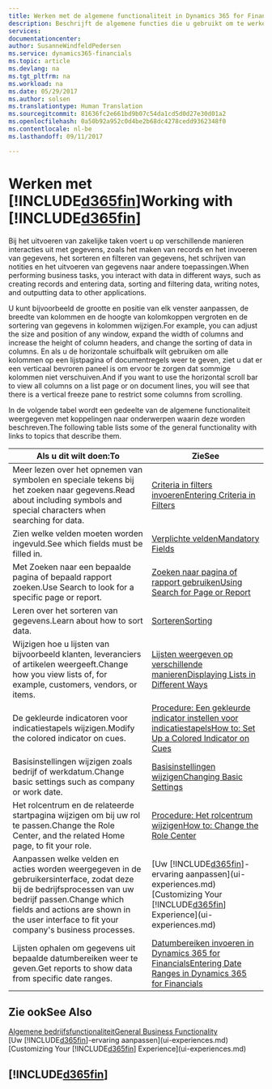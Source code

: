 ```yaml
---
title: Werken met de algemene functionaliteit in Dynamics 365 for Financials | Microsoft Docs
description: Beschrijft de algemene functies die u gebruikt om te werken met gegevens in Financials, zoals waarden invoeren, gegevens sorteren en weergaven wijzigen.
services: 
documentationcenter: 
author: SusanneWindfeldPedersen
ms.service: dynamics365-financials
ms.topic: article
ms.devlang: na
ms.tgt_pltfrm: na
ms.workload: na
ms.date: 05/29/2017
ms.author: solsen
ms.translationtype: Human Translation
ms.sourcegitcommit: 81636fc2e661bd9b07c54da1cd5d0d27e30d01a2
ms.openlocfilehash: 0a50b92a952c0d4be2b68dc4278cedd9362348f0
ms.contentlocale: nl-be
ms.lasthandoff: 09/11/2017

---
```

# <a name="working-with-included365finincludesd365finlongmdmd"></a><span data-ttu-id="abd44-103">Werken met [!INCLUDE[d365fin](includes/d365fin_long_md.md)]</span><span class="sxs-lookup"><span data-stu-id="abd44-103">Working with [!INCLUDE[d365fin](includes/d365fin_long_md.md)]</span></span>
<span data-ttu-id="abd44-104">Bij het uitvoeren van zakelijke taken voert u op verschillende manieren interacties uit met gegevens, zoals het maken van records en het invoeren van gegevens, het sorteren en filteren van gegevens, het schrijven van notities en het uitvoeren van gegevens naar andere toepassingen.</span><span class="sxs-lookup"><span data-stu-id="abd44-104">When performing business tasks, you interact with data in different ways, such as creating records and entering data, sorting and filtering data, writing notes, and outputting data to other applications.</span></span>

<span data-ttu-id="abd44-105">U kunt bijvoorbeeld de grootte en positie van elk venster aanpassen, de breedte van kolommen en de hoogte van kolomkoppen vergroten en de sortering van gegevens in kolommen wijzigen.</span><span class="sxs-lookup"><span data-stu-id="abd44-105">For example, you can adjust the size and position of any window, expand the width of columns and increase the height of column headers, and change the sorting of data in columns.</span></span> <span data-ttu-id="abd44-106">En als u de horizontale schuifbalk wilt gebruiken om alle kolommen op een lijstpagina of documentregels weer te geven, ziet u dat er een verticaal bevroren paneel is om ervoor te zorgen dat sommige kolommen niet verschuiven.</span><span class="sxs-lookup"><span data-stu-id="abd44-106">And if you want to use the horizontal scroll bar to view all columns on a list page or on document lines, you will see that there is a vertical freeze pane to restrict some columns from scrolling.</span></span>

<span data-ttu-id="abd44-107">In de volgende tabel wordt een gedeelte van de algemene functionaliteit weergegeven met koppelingen naar onderwerpen waarin deze worden beschreven.</span><span class="sxs-lookup"><span data-stu-id="abd44-107">The following table lists some of the general functionality with links to topics that describe them.</span></span>

| <span data-ttu-id="abd44-108">Als u dit wilt doen:</span><span class="sxs-lookup"><span data-stu-id="abd44-108">To</span></span> | <span data-ttu-id="abd44-109">Zie</span><span class="sxs-lookup"><span data-stu-id="abd44-109">See</span></span> |
| --- | --- |
| <span data-ttu-id="abd44-110">Meer lezen over het opnemen van symbolen en speciale tekens bij het zoeken naar gegevens.</span><span class="sxs-lookup"><span data-stu-id="abd44-110">Read about including symbols and special characters when searching for data.</span></span> |[<span data-ttu-id="abd44-111">Criteria in filters invoeren</span><span class="sxs-lookup"><span data-stu-id="abd44-111">Entering Criteria in Filters</span></span>](ui-enter-criteria-filters.md) |
| <span data-ttu-id="abd44-112">Zien welke velden moeten worden ingevuld.</span><span class="sxs-lookup"><span data-stu-id="abd44-112">See which fields must be filled in.</span></span> |[<span data-ttu-id="abd44-113">Verplichte velden</span><span class="sxs-lookup"><span data-stu-id="abd44-113">Mandatory Fields</span></span>](ui-mandatory-fields.md) |
| <span data-ttu-id="abd44-114">Met Zoeken naar een bepaalde pagina of bepaald rapport zoeken.</span><span class="sxs-lookup"><span data-stu-id="abd44-114">Use Search to look for a specific page or report.</span></span> |[<span data-ttu-id="abd44-115">Zoeken naar pagina of rapport gebruiken</span><span class="sxs-lookup"><span data-stu-id="abd44-115">Using Search for Page or Report</span></span>](ui-search.md) |
| <span data-ttu-id="abd44-116">Leren over het sorteren van gegevens.</span><span class="sxs-lookup"><span data-stu-id="abd44-116">Learn about how to sort data.</span></span> |[<span data-ttu-id="abd44-117">Sorteren</span><span class="sxs-lookup"><span data-stu-id="abd44-117">Sorting</span></span>](ui-sorting.md) |
| <span data-ttu-id="abd44-118">Wijzigen hoe u lijsten van bijvoorbeeld klanten, leveranciers of artikelen weergeeft.</span><span class="sxs-lookup"><span data-stu-id="abd44-118">Change how you view lists of, for example, customers, vendors, or items.</span></span> |[<span data-ttu-id="abd44-119">Lijsten weergeven op verschillende manieren</span><span class="sxs-lookup"><span data-stu-id="abd44-119">Displaying Lists in Different Ways</span></span>](across-display-lists-different-views.md) |
| <span data-ttu-id="abd44-120">De gekleurde indicatoren voor indicatiestapels wijzigen.</span><span class="sxs-lookup"><span data-stu-id="abd44-120">Modify the colored indicator on cues.</span></span> |[<span data-ttu-id="abd44-121">Procedure: Een gekleurde indicator instellen voor indicatiestapels</span><span class="sxs-lookup"><span data-stu-id="abd44-121">How to: Set Up a Colored Indicator on Cues</span></span>](ui-how-setup-colored-indicator-cues.md) |
| <span data-ttu-id="abd44-122">Basisinstellingen wijzigen zoals bedrijf of werkdatum.</span><span class="sxs-lookup"><span data-stu-id="abd44-122">Change basic settings such as company or work date.</span></span> |[<span data-ttu-id="abd44-123">Basisinstellingen wijzigen</span><span class="sxs-lookup"><span data-stu-id="abd44-123">Changing Basic Settings</span></span>](ui-change-basic-settings.md) |
| <span data-ttu-id="abd44-124">Het rolcentrum en de relateerde startpagina wijzigen om bij uw rol te passen.</span><span class="sxs-lookup"><span data-stu-id="abd44-124">Change the Role Center, and the related Home page, to fit your role.</span></span> |[<span data-ttu-id="abd44-125">Procedure: Het rolcentrum wijzigen</span><span class="sxs-lookup"><span data-stu-id="abd44-125">How to: Change the Role Center</span></span>](change-role.md) |
| <span data-ttu-id="abd44-126">Aanpassen welke velden en acties worden weergegeven in de gebruikersinterface, zodat deze bij de bedrijfsprocessen van uw bedrijf passen.</span><span class="sxs-lookup"><span data-stu-id="abd44-126">Change which fields and actions are shown in the user interface to fit your company's business processes.</span></span> |<span data-ttu-id="abd44-127">[Uw [!INCLUDE[d365fin](includes/d365fin_md.md)]-ervaring aanpassen](ui-experiences.md)</span><span class="sxs-lookup"><span data-stu-id="abd44-127">[Customizing Your [!INCLUDE[d365fin](includes/d365fin_md.md)] Experience](ui-experiences.md)</span></span> |
| <span data-ttu-id="abd44-128">Lijsten ophalen om gegevens uit bepaalde datumbereiken weer te geven.</span><span class="sxs-lookup"><span data-stu-id="abd44-128">Get reports to show data from specific date ranges.</span></span> |[<span data-ttu-id="abd44-129">Datumbereiken invoeren in Dynamics 365 for Financials</span><span class="sxs-lookup"><span data-stu-id="abd44-129">Entering Date Ranges in Dynamics 365 for Financials</span></span>](ui-enter-date-ranges.md) |

## <a name="see-also"></a><span data-ttu-id="abd44-130">Zie ook</span><span class="sxs-lookup"><span data-stu-id="abd44-130">See Also</span></span>
[<span data-ttu-id="abd44-131">Algemene bedrijfsfunctionaliteit</span><span class="sxs-lookup"><span data-stu-id="abd44-131">General Business Functionality</span></span>](ui-across-business-areas.md)  
<span data-ttu-id="abd44-132">[Uw [!INCLUDE[d365fin](includes/d365fin_md.md)]-ervaring aanpassen](ui-experiences.md)</span><span class="sxs-lookup"><span data-stu-id="abd44-132">[Customizing Your [!INCLUDE[d365fin](includes/d365fin_md.md)] Experience](ui-experiences.md)</span></span>  

## [!INCLUDE[d365fin](includes/free_trial_md.md)]

